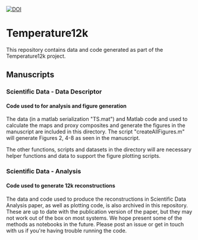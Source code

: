 [![DOI](https://zenodo.org/badge/DOI/10.5281/zenodo.3888590.svg)](https://doi.org/10.5281/zenodo.3888590)

# Temperature12k

This repository contains data and code generated as part of the Temperature12k project. 

## Manuscripts

### Scientific Data - Data Descriptor

#### Code used to for analysis and figure generation

The data (in a matlab serialization "TS.mat") and Matlab code and used to calculate the maps and proxy composites and generate the figures in the manuscript are included in this directory. The script "createAllFigures.m" will generate Figures 2, 4-8 as seen in the manuscript.

The other functions, scripts and datasets in the directory will are necessary helper functions and data to support the figure plotting scripts. 

### Scientific Data - Analysis

#### Code used to generate 12k reconstructions

The data and code used to produce the reconstructions in Scientific Data Analysis paper, as well as plotting code, is also archived in this repository. These are up to date with the publication version of the paper, but they may not work out of the box on most systems. We hope present some of the methods as notebooks in the future. Please post an issue or get in touch with us if you're having trouble running the code. 